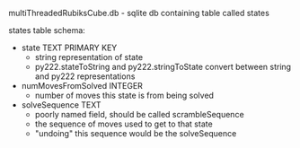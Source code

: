 multiThreadedRubiksCube.db - sqlite db containing table called states

states table schema:
- state TEXT PRIMARY KEY
  - string representation of state
  - py222.stateToString and py222.stringToState convert between string and py222 representations
- numMovesFromSolved INTEGER
  - number of moves this state is from being solved
- solveSequence TEXT
  - poorly named field, should be called scrambleSequence
  - the sequence of moves used to get to that state
  - "undoing" this sequence would be the solveSequence
